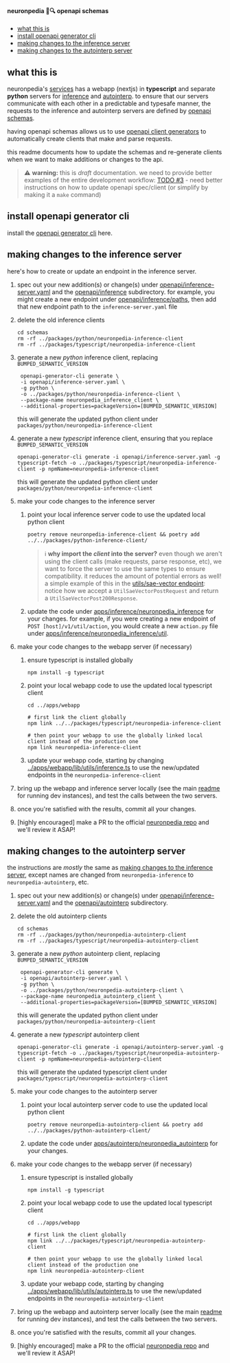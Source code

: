 #### neuronpedia 🧠🔍 openapi schemas

- [what this is](#what-this-is)
- [install openapi generator cli](#install-openapi-generator-cli)
- [making changes to the inference server](#making-changes-to-the-inference-server)
- [making changes to the autointerp server](#making-changes-to-the-autointerp-server)

## what this is

neuronpedia's [services](../README.md#architecture) has a webapp (nextjs) in **typescript** and separate **python** servers for [inference](../apps/inference/README.md) and [autointerp](../apps/autointerp/README.md). to ensure that our servers communicate with each other in a predictable and typesafe manner, the requests to the inference and autointerp servers are defined by [openapi schemas](https://www.openapis.org).

having openapi schemas allows us to use [openapi client generators](https://openapi-generator.tech/docs/installation/) to automatically create clients that make and parse requests.

this readme documents how to update the schemas and re-generate clients when we want to make additions or changes to the api.

> ⚠️ **warning:** this is _draft_ documentation. we need to provide better examples of the entire development workflow: [TODO #3](https://github.com/hijohnnylin/neuronpedia/issues/3) - need better instructions on how to update openapi spec/client (or simplify by making it a `make` command)

## install openapi generator cli

install the [openapi generator cli](https://openapi-generator.tech/docs/installation/) here.

## making changes to the inference server

here's how to create or update an endpoint in the inference server.

1. spec out your new addition(s) or change(s) under [openapi/inference-server.yaml](openapi/inference-server.yaml) and the [openapi/inference](openapi/inference/) subdirectory. for example, you might create a new endpoint under [openapi/inference/paths](openapi/inference/paths/), then add that new endpoint path to the `inference-server.yaml` file
2. delete the old inference clients
   ```
   cd schemas
   rm -rf ../packages/python/neuronpedia-inference-client
   rm -rf ../packages/typescript/neuronpedia-inference-client
   ```
3. generate a new _python_ inference client, replacing `BUMPED_SEMANTIC_VERSION`
   ```
    openapi-generator-cli generate \
    -i openapi/inference-server.yaml \
    -g python \
    -o ../packages/python/neuronpedia-inference-client \
    --package-name neuronpedia_inference_client \
    --additional-properties=packageVersion=[BUMPED_SEMANTIC_VERSION]
   ```
   this will generate the updated python client under `packages/python/neuronpedia-inference-client`
4. generate a new _typescript_ inference client, ensuring that you replace `BUMPED_SEMANTIC_VERSION`
   ```
   openapi-generator-cli generate -i openapi/inference-server.yaml -g typescript-fetch -o ../packages/typescript/neuronpedia-inference-client -p npmName=neuronpedia-inference-client
   ```
   this will generate the updated python client under `packages/python/neuronpedia-inference-client`
5. make your code changes to the inference server
   1. point your local inference server code to use the updated local python client
      ```
      poetry remove neuronpedia-inference-client && poetry add ../../packages/python-inference-client/
      ```
      > ℹ️ **why import the _client_ into the server?** even though we aren't using the client calls (make requests, parse response, etc), we want to force the server to use the same types to ensure compatibility. it reduces the amount of potential errors as well! a simple example of this in the [utils/sae-vector endpoint](../apps/inference/neuronpedia_inference/endpoints/util/sae_vector.py): notice how we accept a `UtilSaeVectorPostRequest` and return a `UtilSaeVectorPost200Response`.
   2. update the code under [apps/inference/neuronpedia_inference](../apps/inference/neuronpedia_inference/) for your changes. for example, if you were creating a new endpoint of `POST [host]/v1/util/action`, you would create a new `action.py` file under [apps/inference/neuronpedia_inference/util](apps/inference/neuronpedia_inference/util).
6. make your code changes to the webapp server (if necessary)

   1. ensure typescript is installed globally
      ```
      npm install -g typescript
      ```
   2. point your local webapp code to use the updated local typescript client

      ```
      cd ../apps/webapp

      # first link the client globally
      npm link ../../packages/typescript/neuronpedia-inference-client

      # then point your webapp to use the globally linked local client instead of the production one
      npm link neuronpedia-inference-client
      ```

   3. update your webapp code, starting by changing [../apps/webapp/lib/utils/inference.ts](../apps/webapp/lib/utils/inference.ts) to use the new/updated endpoints in the `neuronpedia-inference-client`

7. bring up the webapp and inference server locally (see the main [readme](../README.md) for running dev instances), and test the calls between the two servers.
8. once you're satisfied with the results, commit all your changes.
9. [highly encouraged] make a PR to the official [neuronpedia repo](https://github.com/hijohnnylin/neuronpedia) and we'll review it ASAP!

## making changes to the autointerp server

the instructions are _mostly_ the same as [making changes to the inference server](#making-changes-to-the-inference-server), except names are changed from `neuronpedia-inference` to `neuronpedia-autointerp`, etc.

1. spec out your new addition(s) or change(s) under [openapi/inference-server.yaml](openapi/autointerp-server.yaml) and the [openapi/autointerp](openapi/autointerp/) subdirectory.
2. delete the old autointerp clients
   ```
   cd schemas
   rm -rf ../packages/python/neuronpedia-autointerp-client
   rm -rf ../packages/typescript/neuronpedia-autointerp-client
   ```
3. generate a new _python_ autointerp client, replacing `BUMPED_SEMANTIC_VERSION`
   ```
    openapi-generator-cli generate \
    -i openapi/autointerp-server.yaml \
    -g python \
    -o ../packages/python/neuronpedia-autointerp-client \
    --package-name neuronpedia_autointerp_client \
    --additional-properties=packageVersion=[BUMPED_SEMANTIC_VERSION]
   ```
   this will generate the updated python client under `packages/python/neuronpedia-autointerp-client`
4. generate a new _typescript_ autointerp client
   ```
   openapi-generator-cli generate -i openapi/autointerp-server.yaml -g typescript-fetch -o ../packages/typescript/neuronpedia-autointerp-client -p npmName=neuronpedia-autointerp-client
   ```
   this will generate the updated typescript client under `packages/typescript/neuronpedia-autointerp-client`
5. make your code changes to the autointerp server
   1. point your local autointerp server code to use the updated local python client
      ```
      poetry remove neuronpedia-autointerp-client && poetry add ../../packages/python-autointerp-client/
      ```
   2. update the code under [apps/autointerp/neuronpedia_autointerp](../apps/autointerp/neuronpedia_autointerp/) for your changes.
6. make your code changes to the webapp server (if necessary)

   1. ensure typescript is installed globally
      ```
      npm install -g typescript
      ```
   2. point your local webapp code to use the updated local typescript client

      ```
      cd ../apps/webapp

      # first link the client globally
      npm link ../../packages/typescript/neuronpedia-autointerp-client

      # then point your webapp to use the globally linked local client instead of the production one
      npm link neuronpedia-autointerp-client
      ```

   3. update your webapp code, starting by changing [../apps/webapp/lib/utils/autointerp.ts](../apps/webapp/lib/utils/autointerp.ts) to use the new/updated endpoints in the `neuronpedia-autointerp-client`

7. bring up the webapp and autointerp server locally (see the main [readme](../README.md) for running dev instances), and test the calls between the two servers.
8. once you're satisfied with the results, commit all your changes.
9. [highly encouraged] make a PR to the official [neuronpedia repo](https://github.com/hijohnnylin/neuronpedia) and we'll review it ASAP!
